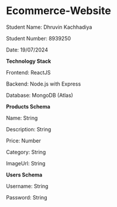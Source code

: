 # Ecommerce-Website

Student Name: Dhruvin Kachhadiya

Student Number: 8939250

Date: 19/07/2024

**Technology Stack**

Frontend: ReactJS

Backend: Node.js with Express

Database: MongoDB (Atlas)

**Products Schema**

Name: String

Description: String

Price: Number

Category: String

ImageUrl: String

**Users Schema**

Username: String

Password: String

